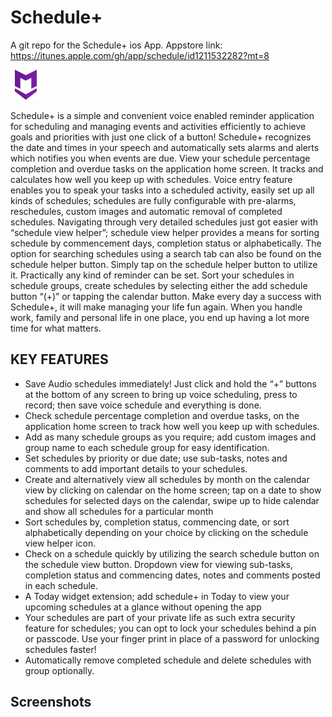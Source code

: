 # Schedule+
A git repo for the Schedule+ ios App. Appstore link:  https://itunes.apple.com/gh/app/schedule/id1211532282?mt=8

![Promo Image](https://github.com/adam-p/markdown-here/raw/master/src/common/images/icon48.png)

Schedule+ is a simple and convenient voice enabled reminder application for scheduling and managing events and activities efficiently to achieve goals and priorities with just one click of a button!
Schedule+ recognizes the date and times in your speech and automatically sets alarms and alerts which notifies you when events are due.
View your schedule percentage completion and overdue tasks on the application home screen. It tracks and calculates how well you keep up with schedules. Voice entry feature enables you to speak your tasks into a scheduled activity, easily set up all kinds of schedules; schedules are fully configurable with pre-alarms, reschedules, custom images and automatic removal of completed schedules.
Navigating through very detailed schedules just got easier with “schedule view helper”; schedule view helper provides a means for sorting schedule by commencement days, completion status or alphabetically. The option for searching schedules using a search tab can also be found on the schedule helper button. Simply tap on the schedule helper button to utilize it. 
Practically any kind of reminder can be set. Sort your schedules in schedule groups, create schedules by selecting either the add schedule button “(+)” or tapping the calendar button.
Make every day a success with Schedule+, it will make managing your life fun again. When you handle work, family and personal life in one place, you end up having a lot more time for what matters.
 
## KEY FEATURES
- Save Audio schedules immediately! Just click and hold the “+” buttons at the bottom of any screen to bring up voice scheduling, press to record; then save voice schedule and everything is done.
- Check schedule percentage completion and overdue tasks, on the application home screen to track how well you keep up with schedules.
- Add as many schedule groups as you require; add custom images and group name to each schedule group for easy identification.
- Set schedules by priority or due date; use sub-tasks, notes and comments to add important details to your schedules.
- Create and alternatively view all schedules by month on the calendar view by clicking on calendar on the home screen; tap on a date to show schedules for selected days on the calendar, swipe up to hide calendar and show all schedules for a particular month
- Sort schedules by, completion status, commencing date, or sort alphabetically depending on your choice by clicking on the schedule view helper icon.
- Check on a schedule quickly by utilizing the search schedule button on the schedule view button. Dropdown view for viewing sub-tasks, completion status and commencing dates, notes and comments posted in each schedule.
-  A Today widget extension;  add schedule+  in Today to view your upcoming schedules at a glance without opening the app
- Your schedules are part of your private life as such extra security feature for schedules; you can opt to lock your schedules behind a pin or passcode.  Use your finger print in place of a password for unlocking schedules faster!
- Automatically remove completed schedule and delete schedules with group optionally.

## Screenshots

